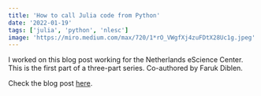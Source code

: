 ```yaml
---
title: 'How to call Julia code from Python'
date: '2022-01-19'
tags: ['julia', 'python', 'nlesc']
image: 'https://miro.medium.com/max/720/1*rO_VWgfXj4zuFDtX28Uc1g.jpeg'
---
```


I worked on this blog post working for the Netherlands eScience Center.
This is the first part of a three-part series.
Co-authored by Faruk Diblen.

Check the blog post [here](https://blog.esciencecenter.nl/how-to-call-julia-code-from-python-8589a56a98f2).
